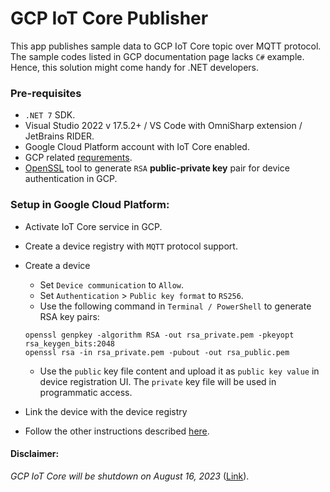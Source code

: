 ﻿# GCP IoT Core Publisher

This app publishes sample data to GCP IoT Core topic over MQTT protocol. The sample codes listed in GCP documentation page lacks `C#` example. Hence, this solution might come handy for .NET developers.

### Pre-requisites

- `.NET 7` SDK.
- Visual Studio 2022 v 17.5.2+ / VS Code with OmniSharp extension / JetBrains RIDER.
- Google Cloud Platform account with IoT Core enabled.
- GCP related [requrements](https://cloud.google.com/iot/docs/requirements).
- [OpenSSL](https://github.com/openssl/openssl) tool to generate `RSA` **public-private key** pair for device authentication in GCP.

### Setup in Google Cloud Platform:

- Activate IoT Core service in GCP.
- Create a device registry with `MQTT` protocol support.
- Create a device
	- Set `Device communication` to `Allow`.
	- Set `Authentication` > `Public key format` to `RS256`.
	- Use the following command in `Terminal / PowerShell` to generate RSA key pairs:
	```
	openssl genpkey -algorithm RSA -out rsa_private.pem -pkeyopt rsa_keygen_bits:2048
	openssl rsa -in rsa_private.pem -pubout -out rsa_public.pem
	```
	- Use the `public` key file content and upload it as `public key value` in device registration UI. The `private` key file will be used in programmatic access.
	
- Link the device with the device registry
- Follow the other instructions described [here](https://cloud.google.com/iot/docs/how-tos/mqtt-bridge).

#### Disclaimer:

_GCP IoT Core will be shutdown on August 16, 2023_ ([Link](https://cloud.google.com/iot/docs/release-notes#August_16_2022)).


